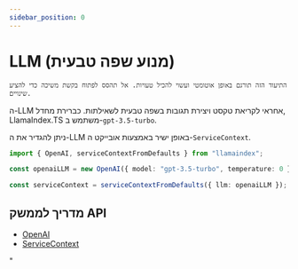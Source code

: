 ```yaml
---
sidebar_position: 0
---
```


# LLM (מנוע שפה טבעית)

`התיעוד הזה תורגם באופן אוטומטי ועשוי להכיל טעויות. אל תהסס לפתוח בקשת משיכה כדי להציע שינויים.`

ה-LLM אחראי לקריאת טקסט ויצירת תגובות בשפה טבעית לשאילתות. כברירת מחדל, LlamaIndex.TS משתמש ב-`gpt-3.5-turbo`.

ניתן להגדיר את ה-LLM באופן ישיר באמצעות אובייקט ה-`ServiceContext`.

```typescript
import { OpenAI, serviceContextFromDefaults } from "llamaindex";

const openaiLLM = new OpenAI({ model: "gpt-3.5-turbo", temperature: 0 });

const serviceContext = serviceContextFromDefaults({ llm: openaiLLM });
```

## מדריך לממשק API

- [OpenAI](../../api/classes/OpenAI.md)
- [ServiceContext](../../api/interfaces/ServiceContext.md)

"
